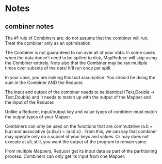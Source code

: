 # Notes 

## combiner notes

The #1 rule of Combiners are: do not assume that the combiner will run. 
Treat the combiner only as an optimization.

The Combiner is not guaranteed to run over all of your data. 
In some cases when the data doesn't need to be spilled to disk, MapReduce will skip using the Combiner entirely. 
Note also that the Combiner may be ran multiple times over subsets of the data! It'll run once per spill.

In your case, you are making this bad assumption. 
You should be doing the sum in the Combiner AND the Reducer.

The input and output of the combiner needs to be identical (Text,Double -> Text,Double) 
and it needs to match up with the output of the Mapper and the input of the Reducer.


Unlike a Reducer, input/output key and value types of combiner must match the output types of your Mapper .

Combiners can only be used on the functions that are commutative (a.b = b.a) and associative {a.(b.c) = (a.b).c} .
From this, we can say that combiner may operate only on a subset of your keys and values. Or may does not execute at all, 
still, you want the output of the program to remain same.
 
From multiple Mappers, Reducer get its input data as part of the partitioning process. 
Combiners can only get its input from one Mapper.



